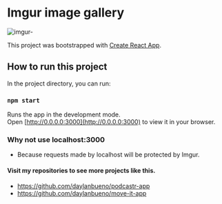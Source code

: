 # Imgur image gallery

![imgur-](https://user-images.githubusercontent.com/17939912/196846091-11ca9610-41b5-45e9-96ce-5903df8a846c.gif)


This project was bootstrapped with [Create React App](https://github.com/facebook/create-react-app).

## How to run this project

In the project directory, you can run:

### `npm start`

Runs the app in the development mode.\
Open [http://0.0.0.0:3000](http://0.0.0.0:3000) to view it in your browser.

### Why not use localhost:3000
- Because requests made by localhost will be protected by Imgur.

#### Visit my repositories to see more projects like this.
- https://github.com/daylanbueno/podcastr-app
- https://github.com/daylanbueno/move-it-app
